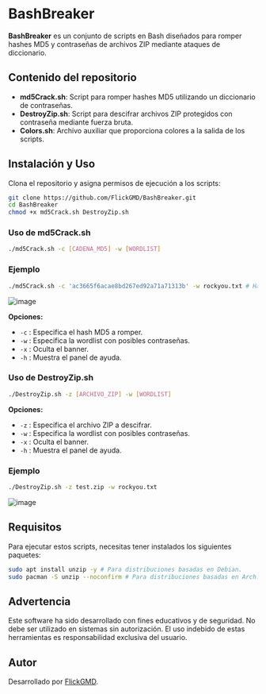# BashBreaker

**BashBreaker** es un conjunto de scripts en Bash diseñados para romper hashes MD5 y contraseñas de archivos ZIP mediante ataques de diccionario.

## Contenido del repositorio

- **md5Crack.sh**: Script para romper hashes MD5 utilizando un diccionario de contraseñas.
- **DestroyZip.sh**: Script para descifrar archivos ZIP protegidos con contraseña mediante fuerza bruta.
- **Colors.sh**: Archivo auxiliar que proporciona colores a la salida de los scripts.

## Instalación y Uso

Clona el repositorio y asigna permisos de ejecución a los scripts:

```bash
git clone https://github.com/FlickGMD/BashBreaker.git
cd BashBreaker
chmod +x md5Crack.sh DestroyZip.sh
```

### Uso de md5Crack.sh

```bash
./md5Crack.sh -c [CADENA_MD5] -w [WORDLIST]
```

### Ejemplo

```bash
./md5Crack.sh -c 'ac3665f6acae8bd267ed92a71a71313b' -w rockyou.txt # Hash md5 proveniente de 'princesa'
```
![image](https://github.com/user-attachments/assets/fb13f916-8077-47e1-b038-de888216d8c5)


**Opciones:**
- `-c` : Especifica el hash MD5 a romper.
- `-w` : Especifica la wordlist con posibles contraseñas.
- `-x` : Oculta el banner.
- `-h` : Muestra el panel de ayuda.

### Uso de DestroyZip.sh

```bash
./DestroyZip.sh -z [ARCHIVO_ZIP] -w [WORDLIST]
```

**Opciones:**
- `-z` : Especifica el archivo ZIP a descifrar.
- `-w` : Especifica la wordlist con posibles contraseñas.
- `-x` : Oculta el banner.
- `-h` : Muestra el panel de ayuda.

### Ejemplo

```bash
./DestroyZip.sh -z test.zip -w rockyou.txt 
```
![image](https://github.com/user-attachments/assets/73ded8b2-75e5-4904-94c1-95f38eb6e3ba)


## Requisitos

Para ejecutar estos scripts, necesitas tener instalados los siguientes paquetes:

```bash
sudo apt install unzip -y # Para distribuciones basadas en Debian.
sudo pacman -S unzip --noconfirm # Para distribuciones basadas en Arch.
```

## Advertencia

Este software ha sido desarrollado con fines educativos y de seguridad. No debe ser utilizado en sistemas sin autorización. El uso indebido de estas herramientas es responsabilidad exclusiva del usuario.

## Autor

Desarrollado por [FlickGMD](https://github.com/FlickGMD).


